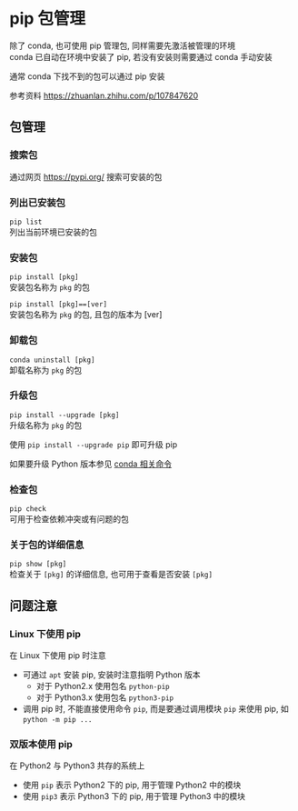 # pip 包管理
除了 conda, 也可使用 pip 管理包, 同样需要先激活被管理的环境  
conda 已自动在环境中安装了 pip, 若没有安装则需要通过 conda 手动安装

通常 conda 下找不到的包可以通过 pip 安装

参考资料 <https://zhuanlan.zhihu.com/p/107847620>

## 包管理
### 搜索包
通过网页 <https://pypi.org/> 搜索可安装的包

### 列出已安装包
`pip list`  
列出当前环境已安装的包

### 安装包
`pip install [pkg]`  
安装包名称为 `pkg` 的包  

`pip install [pkg]==[ver]`  
安装包名称为 `pkg` 的包, 且包的版本为 [ver]  

### 卸载包
`conda uninstall [pkg]`  
卸载名称为 `pkg` 的包

### 升级包
`pip install --upgrade [pkg]`  
升级名称为 `pkg` 的包  

使用 `pip install --upgrade pip` 即可升级 pip

如果要升级 Python 版本参见 [conda 相关命令](./conda.md#安装包)

### 检查包
`pip check`  
可用于检查依赖冲突或有问题的包

### 关于包的详细信息
`pip show [pkg]`  
检查关于 `[pkg]` 的详细信息, 也可用于查看是否安装 `[pkg]`

## 问题注意
### Linux 下使用 pip
在 Linux 下使用 pip 时注意
* 可通过 `apt` 安装 pip, 安装时注意指明 Python 版本
    * 对于 Python2.x 使用包名 `python-pip`
    * 对于 Python3.x 使用包名 `python3-pip`
* 调用 pip 时, 不能直接使用命令 `pip`, 而是要通过调用模块 `pip` 来使用 pip, 如  
`python -m pip ...`

### 双版本使用 pip
在 Python2 与 Python3 共存的系统上
* 使用 `pip` 表示 Python2 下的 pip, 用于管理 Python2 中的模块
* 使用 `pip3` 表示 Python3 下的 pip, 用于管理 Python3 中的模块
